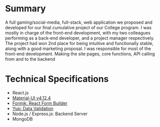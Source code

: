 # Summary
A full gaming/social-media, full-stack, web application we proposed and developed for our final cumulative project of our College program. I was mostly in charge of the front-end development, with my two colleagues performing as a back-end developer, and a project manager respectively. The project had won 2nd place for being intuitive and functionally stable, along with a good marketing proposal.
I was responsible for most of the front-end development. Making the site pages, core functions, API calling from and to the backend
# Technical Specifications
- React.js
- [Material-UI v4.12.4]("https://v4.mui.com/getting-started/installation/")
- [Formik: React Form Builder]("https://formik.org/docs/overview")
- [Yup: Data Validation]("https://github.com/jquense/yup")
- Node.js / Express.js: Backend Server
- MongoDB
